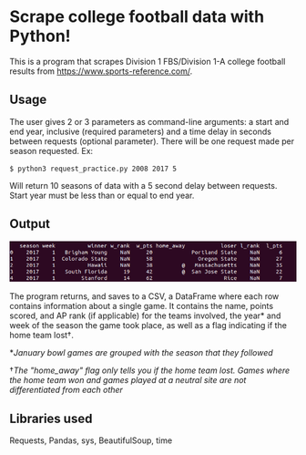 # Scrape college football data with Python!
This is a program that scrapes Division 1 FBS/Division 1-A college football results from https://www.sports-reference.com/.  

## Usage  
The user gives 2 or 3 parameters as command-line arguments: a start and end year, inclusive (required parameters) and a time delay in seconds between requests (optional parameter). There will be one request made per season requested. Ex:  
```  
$ python3 request_practice.py 2008 2017 5  
```  
Will return 10 seasons of data with a 5 second delay between requests. Start year must be less than or equal to end year.  

## Output  
![alt text](https://github.com/ijprocel/Python-CFB-data-scraper/blob/master/output-example.png)  
  
The program returns, and saves to a CSV, a DataFrame where each row contains information about a single game. It contains the name, points scored, and AP rank (if applicable) for the teams involved, the year\* and week of the season the game took place, as well as a flag indicating if the home team lost†.    

\**January bowl games are grouped with the season that they followed*    

†*The "home_away" flag only tells you if the home team lost. Games where the home team won and games played at a neutral site are not differentiated from each other*  

## Libraries used  
Requests, Pandas, sys, BeautifulSoup, time
